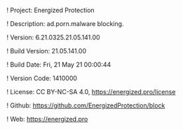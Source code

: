 ! Project: Energized Protection

! Description: ad.porn.malware blocking.

! Version: 6.21.0325.21.05.141.00

! Build Version: 21.05.141.00

! Build Date: Fri, 21 May 21 00:00:44

! Version Code: 1410000

! License: CC BY-NC-SA 4.0, https://energized.pro/license

! Github: https://github.com/EnergizedProtection/block

! Web: https://energized.pro
